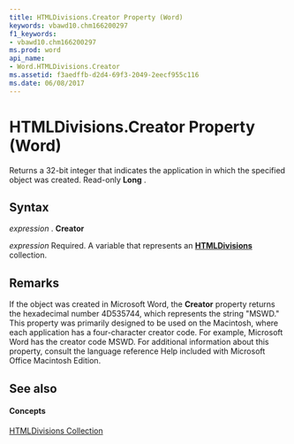 ```yaml
---
title: HTMLDivisions.Creator Property (Word)
keywords: vbawd10.chm166200297
f1_keywords:
- vbawd10.chm166200297
ms.prod: word
api_name:
- Word.HTMLDivisions.Creator
ms.assetid: f3aedffb-d2d4-69f3-2049-2eecf955c116
ms.date: 06/08/2017
---
```



# HTMLDivisions.Creator Property (Word)

Returns a 32-bit integer that indicates the application in which the specified object was created. Read-only  **Long** .


## Syntax

 _expression_ . **Creator**

 _expression_ Required. A variable that represents an **[HTMLDivisions](Word.HTMLDivisions.md)** collection.


## Remarks

If the object was created in Microsoft Word, the  **Creator** property returns the hexadecimal number 4D535744, which represents the string "MSWD." This property was primarily designed to be used on the Macintosh, where each application has a four-character creator code. For example, Microsoft Word has the creator code MSWD. For additional information about this property, consult the language reference Help included with Microsoft Office Macintosh Edition.


## See also


#### Concepts


[HTMLDivisions Collection](Word.HTMLDivisions.md)

